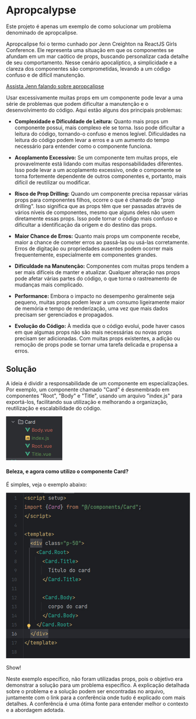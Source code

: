 # Apropcalypse

Este projeto é apenas um exemplo de como solucionar 
um problema denominado de apropcalipse.

Apropcalipse foi o termo cunhado por Jenn Creighton na ReactJS 
Girls Conference. Ele representa uma situação em que os componentes 
se afundam em um mar caótico de props, buscando personalizar cada 
detalhe de seu comportamento. Nesse cenário apocalíptico, a 
simplicidade e a clareza dos componentes são comprometidas,
levando a um código confuso e de difícil manutenção.

[Assista Jenn falando sobre apropcalipse](https://www.youtube.com/watch?v=vot0nJJ2Qdo)

Usar excessivamente muitas props em um componente 
pode levar a uma série de problemas que podem dificultar a 
manutenção e o desenvolvimento do código. 
Aqui estão alguns dos principais problemas:

- **Complexidade e Dificuldade de Leitura:** Quanto mais props um componente possui, mais complexo ele se torna. Isso pode dificultar a leitura do código, tornando-o confuso e menos legível. Dificuldades na leitura do código podem levar a erros e a um aumento do tempo necessário para entender como o componente funciona.

- **Acoplamento Excessivo:** Se um componente tem muitas props, ele provavelmente está lidando com muitas responsabilidades diferentes. Isso pode levar a um acoplamento excessivo, onde o componente se torna fortemente dependente de outros componentes e, portanto, mais difícil de reutilizar ou modificar.

- **Risco de Prop Drilling:** Quando um componente precisa repassar várias props para componentes filhos, ocorre o que é chamado de "prop drilling". Isso significa que as props têm que ser passadas através de vários níveis de componentes, mesmo que alguns deles não usem diretamente essas props. Isso pode tornar o código mais confuso e dificultar a identificação da origem e do destino das props.

- **Maior Chance de Erros:** Quanto mais props um componente recebe, maior a chance de cometer erros ao passá-las ou usá-las corretamente. Erros de digitação ou propriedades ausentes podem ocorrer mais frequentemente, especialmente em componentes grandes.

- **Dificuldade na Manutenção:** Componentes com muitas props tendem a ser mais difíceis de manter e atualizar. Qualquer alteração nas props pode afetar várias partes do código, o que torna o rastreamento de mudanças mais complicado.

- **Performance:** Embora o impacto no desempenho geralmente seja pequeno, muitas props podem levar a um consumo ligeiramente maior de memória e tempo de renderização, uma vez que mais dados precisam ser gerenciados e propagados.

- **Evolução do Código:** À medida que o código evolui, pode haver casos em que algumas props não são mais necessárias ou novas props precisam ser adicionadas. Com muitas props existentes, a adição ou remoção de props pode se tornar uma tarefa delicada e propensa a erros.

## Solução

A ideia é dividir a responsabilidade de um componente em especializações. Por exemplo, um componente chamado "Card" é desmembrado em componentes "Root", "Body" e "Title", usando um arquivo "index.js" para exportá-los, facilitando sua utilização e melhorando a organização, reutilização e escalabilidade do código.

![Lista de arquivos do componente Card](./src/assets/arquivos.jpeg)

#### Beleza, e agora como utilizo o componente Card?

É simples, veja o exemplo abaixo:

![Lista de arquivos do componente Card](./src/assets/usando_componente.jpeg)

Show!

Neste exemplo específico, não foram utilizadas props, pois o objetivo era demonstrar a solução para um problema específico. A explicação detalhada sobre o problema e a solução podem ser encontradas no arquivo, juntamente com o link para a conferência onde tudo é explicado com mais detalhes. A conferência é uma ótima fonte para entender melhor o contexto e a abordagem adotada.
